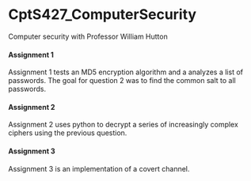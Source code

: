 # CptS427_ComputerSecurity
Computer security with Professor William Hutton

#### Assignment 1
Assignment 1 tests an MD5 encryption algorithm and a analyzes a list of passwords. The goal for question 2 was to find the common salt to all passwords.

#### Assignment 2
Assignment 2 uses python to decrypt a series of increasingly complex ciphers using the previous question.

#### Assignment 3
Assignment 3 is an implementation of a covert channel.
